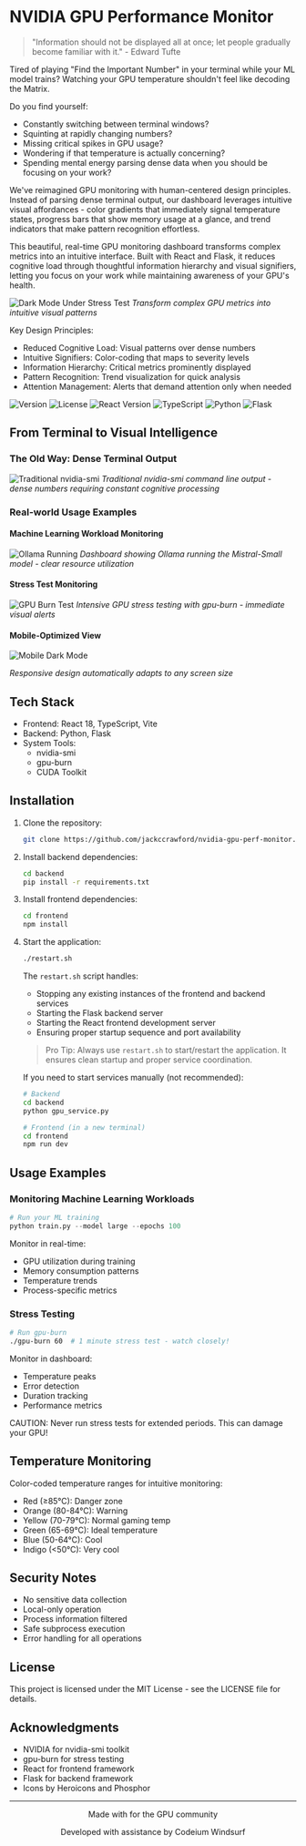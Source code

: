 # NVIDIA GPU Performance Monitor

> "Information should not be displayed all at once; let people gradually become familiar with it." - Edward Tufte

Tired of playing "Find the Important Number" in your terminal while your ML model trains? Watching your GPU temperature shouldn't feel like decoding the Matrix. 

Do you find yourself:
- Constantly switching between terminal windows?
- Squinting at rapidly changing numbers?
- Missing critical spikes in GPU usage?
- Wondering if that temperature is actually concerning?
- Spending mental energy parsing dense data when you should be focusing on your work?

We've reimagined GPU monitoring with human-centered design principles. Instead of parsing dense terminal output, our dashboard leverages intuitive visual affordances - color gradients that immediately signal temperature states, progress bars that show memory usage at a glance, and trend indicators that make pattern recognition effortless.

This beautiful, real-time GPU monitoring dashboard transforms complex metrics into an intuitive interface. Built with React and Flask, it reduces cognitive load through thoughtful information hierarchy and visual signifiers, letting you focus on your work while maintaining awareness of your GPU's health.

![Dark Mode Under Stress Test](images/DarkMode-Stressed.png)
*Transform complex GPU metrics into intuitive visual patterns*

Key Design Principles:
- Reduced Cognitive Load: Visual patterns over dense numbers
- Intuitive Signifiers: Color-coding that maps to severity levels
- Information Hierarchy: Critical metrics prominently displayed
- Pattern Recognition: Trend visualization for quick analysis
- Attention Management: Alerts that demand attention only when needed

![Version](https://img.shields.io/badge/version-1.0.0--beta-blue)
![License](https://img.shields.io/badge/license-MIT-green)
![React Version](https://img.shields.io/badge/react-18.2.0-61dafb)
![TypeScript](https://img.shields.io/badge/typescript-4.9.5-blue)
![Python](https://img.shields.io/badge/python-3.8+-yellow)
![Flask](https://img.shields.io/badge/flask-2.0.0-black)

## From Terminal to Visual Intelligence

### The Old Way: Dense Terminal Output
![Traditional nvidia-smi](images/nvidia-smi.png)
*Traditional nvidia-smi command line output - dense numbers requiring constant cognitive processing*

### Real-world Usage Examples

#### Machine Learning Workload Monitoring
![Ollama Running](images/Ollama-Mistral-Small.png)
*Dashboard showing Ollama running the Mistral-Small model - clear resource utilization*

#### Stress Test Monitoring
![GPU Burn Test](images/gpu-burn-danger-zone.png)
*Intensive GPU stress testing with gpu-burn - immediate visual alerts*

#### Mobile-Optimized View
![Mobile Dark Mode](images/DarkMode-Mobile.png)

*Responsive design automatically adapts to any screen size*

## Tech Stack

- Frontend: React 18, TypeScript, Vite
- Backend: Python, Flask
- System Tools:
  - nvidia-smi
  - gpu-burn
  - CUDA Toolkit

## Installation

1. Clone the repository:
   ```bash
   git clone https://github.com/jackccrawford/nvidia-gpu-perf-monitor.git
   ```

2. Install backend dependencies:
   ```bash
   cd backend
   pip install -r requirements.txt
   ```

3. Install frontend dependencies:
   ```bash
   cd frontend
   npm install
   ```

4. Start the application:
   ```bash
   ./restart.sh
   ```
   
   The `restart.sh` script handles:
   - Stopping any existing instances of the frontend and backend services
   - Starting the Flask backend server
   - Starting the React frontend development server
   - Ensuring proper startup sequence and port availability

   > Pro Tip: Always use `restart.sh` to start/restart the application. It ensures clean startup and proper service coordination.

   If you need to start services manually (not recommended):
   ```bash
   # Backend
   cd backend
   python gpu_service.py

   # Frontend (in a new terminal)
   cd frontend
   npm run dev
   ```

## Usage Examples

### Monitoring Machine Learning Workloads
```python
# Run your ML training
python train.py --model large --epochs 100
```
Monitor in real-time:
- GPU utilization during training
- Memory consumption patterns
- Temperature trends
- Process-specific metrics

### Stress Testing
```bash
# Run gpu-burn
./gpu-burn 60  # 1 minute stress test - watch closely!
```
Monitor in dashboard:
- Temperature peaks
- Error detection
- Duration tracking
- Performance metrics

 CAUTION: Never run stress tests for extended periods. This can damage your GPU!

## Temperature Monitoring

Color-coded temperature ranges for intuitive monitoring:
- Red (≥85°C): Danger zone
- Orange (80-84°C): Warning
- Yellow (70-79°C): Normal gaming temp
- Green (65-69°C): Ideal temperature
- Blue (50-64°C): Cool
- Indigo (<50°C): Very cool

## Security Notes

- No sensitive data collection
- Local-only operation
- Process information filtered
- Safe subprocess execution
- Error handling for all operations

## License

This project is licensed under the MIT License - see the LICENSE file for details.

## Acknowledgments

- NVIDIA for nvidia-smi toolkit
- gpu-burn for stress testing
- React for frontend framework
- Flask for backend framework
- Icons by Heroicons and Phosphor

---

<p align="center">Made with for the GPU community</p>
<p align="center">Developed with assistance by Codeium Windsurf</p>
